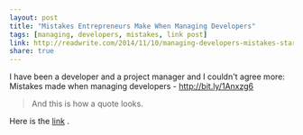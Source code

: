```yaml
---
layout: post
title: "Mistakes Entrepreneurs Make When Managing Developers"
tags: [managing, developers, mistakes, link post]
link: http://readwrite.com/2014/11/10/managing-developers-mistakes-startups-yec
share: true
---
```


I have been a developer and a project manager and I couldn't agree more: Mistakes made when managing developers -  http://bit.ly/1Anxzg6

> And this is how a quote looks.

Here is the [link](http://readwrite.com/2014/11/10/managing-developers-mistakes-startups-yec) .
